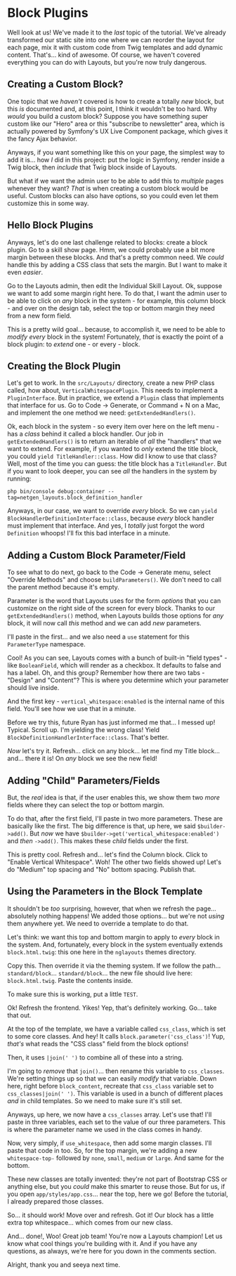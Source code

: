 # Block Plugins

Well look at us! We've made it to the *last* topic of the tutorial. We've already
transformed our static site into one where we can reorder the layout for each
page, mix it with custom code from Twig templates and add dynamic content.
That's... kind of awesome. Of course, we haven't covered everything you can do with
Layouts, but you're now truly dangerous.

## Creating a Custom Block?

One topic that we *haven't* covered is how to create a totally *new* block, but
this *is* documented and, at this point, I think it wouldn't be too hard. Why
*would* you build a custom block? Suppose you have something super custom like
our "Hero" area or this "subscribe to newsletter" area, which is actually powered
by Symfony's UX Live Component package, which gives it the fancy Ajax behavior.

Anyways, if you want something like this on your page, the simplest way to add
it is... how *I* did in this project: put the logic in Symfony, render inside
a Twig block, then *include* that Twig block inside of Layouts.

But what if we want the admin user to be able to add this to *multiple* pages
whenever they want? *That* is when creating a custom block would be useful. Custom
blocks can also have options, so you could even let them customize this
in some way.

## Hello Block Plugins

Anyways, let's do one last challenge related to blocks: create a block plugin.
Go to a skill show page. Hmm, we could probably use a bit more margin between
these blocks. And that's a pretty common need. We *could* handle this by adding
a CSS class that sets the margin. But I want to make it even *easier*.

Go to the Layouts admin, then edit the Individual Skill Layout. Ok, suppose we want
to add some margin right here. To do that, I want the admin user to be able to
click on *any* block in the system - for example, this column block - and over on
the design tab, select the top or bottom margin they need from a new form field.

This is a pretty wild goal... because, to accomplish it, we need to be able to
*modify* *every* block in the system! Fortunately, *that* is exactly the point
of a block plugin: to *extend* one - or every - block.

## Creating the Block Plugin

Let's get to work. In the `src/Layouts/` directory, create a new PHP class called,
how about, `VerticalWhitespacePlugin`. This needs to implement a `PluginInterface`.
But in practice, we extend a `Plugin` class that implements that interface for us.
Go to Code -> Generate, or Command + N on a Mac, and implement the one method
we need: `getExtendedHandlers()`.

Ok, each block in the system - so every item over here on the left menu - has
a *class* behind it called a block handler. Our job in `getExtendedHandlers()` is
to return an iterable of *all* the "handlers" that we want to extend. For example,
if you wanted to *only* extend the title block, you could
`yield TitleHandler::class`. How did I know to use that class? Well, most of
the time you can guess: the title block has a `TitleHandler`. But if you want
to look deeper, you can see *all* the handlers in the system by running:

```terminal
php bin/console debug:container --tag=netgen_layouts.block_definition_handler
```

Anyways, in our case, we want to override *every* block. So we can
`yield BlockHandlerDefinitionInterface::class`, because *every* block handler must
implement that interface. And yes, I *totally* just forgot the word `Definition`
whoops! I'll fix this bad interface in a minute.

## Adding a Custom Block Parameter/Field

To see what to do next, go back to the Code -> Generate menu, select
"Override Methods" and choose `buildParameters()`. We don't need to call the parent
method because it's empty.

Parameter is the word that Layouts uses for the form *options* that you can customize
on the right side of the screen for every block. Thanks to our `getExtendedHandlers()`
method, when Layouts builds those options for *any* block, it will now call
*this* method and we can add *new* parameters.

I'll paste in the first... and we also need a `use` statement for this
`ParameterType` namespace.

Cool! As you can see, Layouts comes with a bunch of built-in "field types" - like
`BooleanField`, which will render as a checkbox. It defaults to false and has a label.
Oh, and this group? Remember how there are two tabs - "Design" and "Content"? This
is where you determine which your parameter should live inside.

And the first key - `vertical_whitespace:enabled` is  the internal name of this
field. You'll see how we use that in a minute.

Before we try this, future Ryan has just informed me that... I messed up! Typical.
Scroll up. I'm yielding the wrong class!
Yield `BlockDefinitionHandlerInterface::class`. That's better.

*Now* let's try it. Refresh... click on any block... let me find my Title
block... and... there it is! On *any* block we see the new field!

## Adding "Child" Parameters/Fields

But, the *real* idea is that, if the user enables this, we show them two *more*
fields where they can select the top or bottom margin.

To do that, after the first field, I'll paste in two more parameters. These are
basically like the first. The big difference is that, up here, we said
`$builder->add()`. But *now* we have `$builder->get('vertical_whitespace:enabled')`
and *then* `->add()`. This makes these *child* fields under the first.

This is pretty cool. Refresh and... let's find the Column block. Click to
"Enable Vertical Whitespace". Woh! The other two fields showed up! Let's do
"Medium" top spacing and "No" bottom spacing. Publish that.

## Using the Parameters in the Block Template

It shouldn't be *too* surprising, however, that when we refresh the page...
absolutely nothing happens! We added those options... but we're not *using* them
anywhere yet. We need to override a template to do that.

Let's think: we want this top and bottom margin to apply to *every* block in the
system. And, fortunately, every block in the system eventually extends
`block.html.twig`: this one here in the `nglayouts` themes directory.

Copy this. Then override it via the theming system. If we follow the path...
`standard/block`... `standard/block`... the new file should live here:
`block.html.twig`. Paste the contents inside.

To make sure this is working, put a little `TEST`.

Ok! Refresh the frontend. Yikes! Yep, that's definitely working. Go... take that out.

At the top of the template, we have a variable called `css_class`, which is set
to some core classes. And hey! It calls `block.parameter('css_class')`! Yup,
*that's* what reads the "CSS class" field from the block options!

Then, it uses `|join(' ')` to combine all of these into a string.

I'm going to *remove* that `join()`... then rename this variable to `css_classes`.
We're setting things up so that we can easily *modify* that variable. Down here,
right before `block_content`, recreate that `css_class` variable set to
`css_classes|join(' ')`. This variable is used in a bunch of different places
*and* in child templates. So we need to make sure it's still set.

Anyways, up here, we now have a `css_classes` array. Let's use that! I'll paste
in three variables, each set to the value of our three parameters. This is
where the parameter name we used in the class comes in handy.

Now, very simply, if `use_whitespace`, then add some margin classes. I'll paste
that code in too. So, for the top margin, we're adding a new `whitespace-top-`
followed by `none`, `small`, `medium` or `large`. And same for the bottom.

These new classes are totally invented: they're not part of Bootstrap CSS or
anything else, but you *could* make this smarter to reuse those. But for us,
if you open `app/styles/app.css`... near the top, here we go! Before the tutorial,
I already prepared those classes.

So... it should work! Move over and refresh. Got it! Our block has a little extra
top whitespace... which comes from our new class.

And... done!, Woo! Great job team! You're now a Layouts champion! Let us know
what cool things you're building with it. And if you have any questions, as always,
we're here for you down in the comments section.

Alright, thank you and seeya next time.
